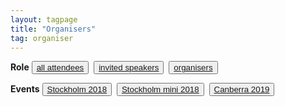 ```yaml
---
layout: tagpage
title: "Organisers"
tag: organiser
---
```

<b>Role</b>
<button class="button"><a class="linkbutton" href="/tag/participant">
  all attendees
</a></button>&nbsp;
<button class="button"><a class="linkbutton" href="/tag/invited-speaker">
  invited speakers
</a></button>&nbsp;
<button class="button"><a class="linkbutton" href="/tag/organiser">
  organisers
</a></button>&nbsp;

<b>Events</b>
<button class="button"><a class="linkbutton" href="/tag/stockholm-2018-people">
  Stockholm 2018
</a></button>&nbsp;
<button class="button"><a class="linkbutton" href="/tag/stockholm-mini-2018-people">
  Stockholm mini 2018
</a></button>&nbsp;
<button class="button"><a class="linkbutton" href="/tag/canberra-2019-people">
  Canberra 2019
</a></button>&nbsp;